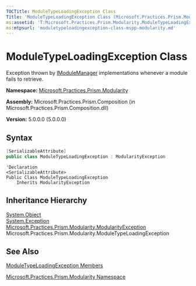 ```yaml
---
TOCTitle: ModuleTypeLoadingException Class
Title: 'ModuleTypeLoadingException Class (Microsoft.Practices.Prism.Modularity)'
ms:assetid: 'T:Microsoft.Practices.Prism.Modularity.ModuleTypeLoadingException'
ms:mtpsurl: 'moduletypeloadingexception-class-mspp-modularity.md'
---
```



# ModuleTypeLoadingException Class

Exception thrown by [IModuleManager](/patterns-practices/reference/imodulemanager-interface-mspp-modularity) implementations whenever a module fails to retrieve.

**Namespace:** [Microsoft.Practices.Prism.Modularity](/patterns-practices/reference/mspp-modularity-namespace)

**Assembly:** Microsoft.Practices.Prism.Composition (in Microsoft.Practices.Prism.Composition.dll)

**Version:** 5.0.0.0 (5.0.0.0)

## Syntax

```C#
[SerializableAttribute]
public class ModuleTypeLoadingException : ModularityException
```

```VB
'Declaration
<SerializableAttribute>
Public Class ModuleTypeLoadingException
	Inherits ModularityException
```

## Inheritance Hierarchy

[System.Object](http://msdn.microsoft.com/en-us/library/e5kfa45b)  
[System.Exception](http://msdn2.microsoft.com/en-us/library/c18k6c59)  
[Microsoft.Practices.Prism.Modularity.ModularityException](/patterns-practices/reference/modularityexception-class-mspp-modularity)   
Microsoft.Practices.Prism.Modularity.ModuleTypeLoadingException

## See Also

[ModuleTypeLoadingException Members](/patterns-practices/reference/moduletypeloadingexception-members-mspp-modularity)

[Microsoft.Practices.Prism.Modularity Namespace](/patterns-practices/reference/mspp-modularity-namespace)

